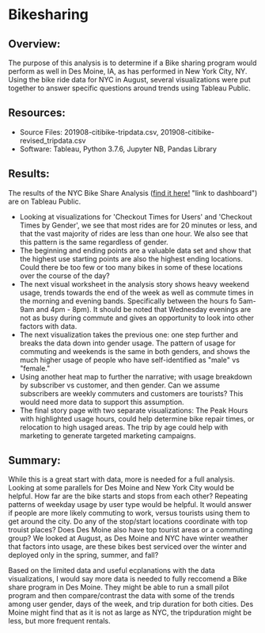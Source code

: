 # Bikesharing

## Overview:

The purpose of this analysis is to determine if a Bike sharing program would perform as well in Des Moine, IA, as has performed in New York City, NY.  Using the bike ride data for NYC in August, several visualizations were put together to answer specific questions around trends using Tableau Public.

## Resources:
- Source Files: 201908-citibike-tripdata.csv, 201908-citibike-revised_tripdata.csv
- Software: Tableau, Python 3.7.6, Jupyter NB, Pandas Library

## Results:

The results of the NYC Bike Share Analysis ([find it here!](https://public.tableau.com/app/profile/courtney.knittel/viz/bikesharenyc2018/NYCBikeSharingAnalysis?publish=yes) "link to dashboard") are on Tableau Public.  

- Looking at visualizations for 'Checkout Times for Users' and 'Checkout Times by Gender', we see that most rides are for 20 minutes or less, and that the vast majority of rides are less than one hour. We also see that this pattern is the same regardless of gender.
- The beginning and ending points are a valuable data set and show that the highest use starting points are also the highest ending locations.  Could there be too few or too many bikes in some of these locations over the course of the day?
- The next visual worksheet in the analysis story shows heavy weekend usage, trends towards the end of the week as well as commute times in the morning and evening bands. Specifically between the hours fo 5am-9am and 4pm - 8pm). It should be noted that Wednesday evenings are not as busy during commute and gives an opportunity to look into other factors with data.
- The next visualization takes the previous one: one step further and breaks the data down into gender usage.  The pattern of usage for commuting and weekends is the same in both genders, and shows the much higher usage of people who have self-identified as "male" vs "female."
- Using another heat map to further the narrative; with usage breakdown by subscriber vs customer, and then gender.  Can we assume subscribers are weekly commuters and customers are tourists?  This would need more data to support this assumption.
- The final story page with two separate visualizations: The Peak Hours with highlighted usage hours, could help determine bike repair times, or relocation to high usaged areas.
The trip by age could help with marketing to generate targeted marketing campaigns.

## Summary:

While this is a great start with data, more is needed for a full analysis.  Looking at some parallels for Des Moine and New York City would be helpful.  How far are the bike starts and stops from each other?  Repeating patterns of weekday usage by user type would be helpful.  It would answer if people are more likely commuting to work, versus tourists using them to get around the city.  Do any of the stop/start locations coordinate with top trouist places?  Does Des Moine also have top tourist areas or a commuting group?  We looked at August, as Des Moine and NYC have winter weather that factors into usage, are these bikes best serviced over the winter and deployed only in the spring, summer, and fall?

Based on the limited data and useful ecplanations with the data visualizations, I would say more data is needed to fully reccomend a Bike share program in Des Moine.  They might be able to run a small pilot program and then compare/contrast the data with some of the trends among user gender, days of the week, and trip duration for both cities.  Des Moine might find that as it is not as large as NYC, the tripduration might be less, but more frequent rentals.
